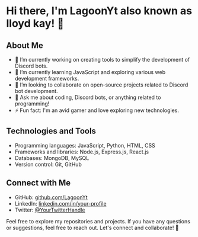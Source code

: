 # Hi there, I'm LagoonYt also known as lloyd kay! 👋

## About Me
- 🔭 I’m currently working on creating tools to simplify the development of Discord bots.
- 🌱 I’m currently learning JavaScript and exploring various web development frameworks.
- 👯 I’m looking to collaborate on open-source projects related to Discord bot development.
- 💬 Ask me about coding, Discord bots, or anything related to programming!
- ⚡ Fun fact: I'm an avid gamer and love exploring new technologies.

## Technologies and Tools
- Programming languages: JavaScript, Python, HTML, CSS
- Frameworks and libraries: Node.js, Express.js, React.js
- Databases: MongoDB, MySQL
- Version control: Git, GitHub

## Connect with Me
- GitHub: [github.com/LagoonYt](https://github.com/LagoonYt)
- LinkedIn: [linkedin.com/in/your-profile]([https://linkedin.com/in/your-profile](https://www.linkedin.com/in/lloyd-kay-777a86283/))
- Twitter: [@YourTwitterHandle](https://twitter.com/YourTwitterHandle)

Feel free to explore my repositories and projects. If you have any questions or suggestions, feel free to reach out. Let's connect and collaborate! 🌟
